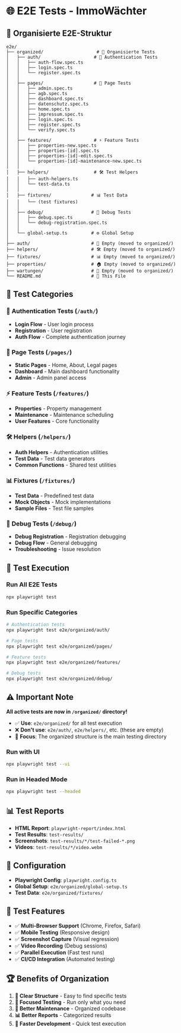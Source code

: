 # 🌐 E2E Tests - ImmoWächter

## 📁 **Organisierte E2E-Struktur**

```
e2e/
├── organized/                    # 🎯 Organisierte Tests
│   ├── auth/                    # 🔐 Authentication Tests
│   │   ├── auth-flow.spec.ts
│   │   ├── login.spec.ts
│   │   └── register.spec.ts
│   │
│   ├── pages/                   # 📄 Page Tests
│   │   ├── admin.spec.ts
│   │   ├── agb.spec.ts
│   │   ├── dashboard.spec.ts
│   │   ├── datenschutz.spec.ts
│   │   ├── home.spec.ts
│   │   ├── impressum.spec.ts
│   │   ├── login.spec.ts
│   │   ├── register.spec.ts
│   │   └── verify.spec.ts
│   │
│   ├── features/                # ⚡ Feature Tests
│   │   ├── properties-new.spec.ts
│   │   ├── properties-[id].spec.ts
│   │   ├── properties-[id]-edit.spec.ts
│   │   └── properties-[id]-maintenance-new.spec.ts
│   │
│   ├── helpers/                 # 🛠️ Test Helpers
│   │   ├── auth-helpers.ts
│   │   └── test-data.ts
│   │
│   ├── fixtures/               # 📊 Test Data
│   │   └── (test fixtures)
│   │
│   ├── debug/                  # 🐛 Debug Tests
│   │   ├── debug.spec.ts
│   │   └── debug-registration.spec.ts
│   │
│   └── global-setup.ts         # ⚙️ Global Setup
│
├── auth/                       # 🔐 Empty (moved to organized/)
├── helpers/                    # 🛠️ Empty (moved to organized/)
├── fixtures/                   # 📊 Empty (moved to organized/)
├── properties/                 # 🏠 Empty (moved to organized/)
├── wartungen/                  # 🔧 Empty (moved to organized/)
└── README.md                   # 📖 This File
```

## 🚀 **Test Categories**

### 🔐 **Authentication Tests** (`/auth/`)
- **Login Flow** - User login process
- **Registration** - User registration
- **Auth Flow** - Complete authentication journey

### 📄 **Page Tests** (`/pages/`)
- **Static Pages** - Home, About, Legal pages
- **Dashboard** - Main dashboard functionality
- **Admin** - Admin panel access

### ⚡ **Feature Tests** (`/features/`)
- **Properties** - Property management
- **Maintenance** - Maintenance scheduling
- **User Features** - Core functionality

### 🛠️ **Helpers** (`/helpers/`)
- **Auth Helpers** - Authentication utilities
- **Test Data** - Test data generators
- **Common Functions** - Shared test utilities

### 📊 **Fixtures** (`/fixtures/`)
- **Test Data** - Predefined test data
- **Mock Objects** - Mock implementations
- **Sample Files** - Test file samples

### 🐛 **Debug Tests** (`/debug/`)
- **Debug Registration** - Registration debugging
- **Debug Flow** - General debugging
- **Troubleshooting** - Issue resolution

## 🎯 **Test Execution**

### **Run All E2E Tests**
```bash
npx playwright test
```

### **Run Specific Categories**
```bash
# Authentication tests
npx playwright test e2e/organized/auth/

# Page tests
npx playwright test e2e/organized/pages/

# Feature tests
npx playwright test e2e/organized/features/

# Debug tests
npx playwright test e2e/organized/debug/
```

## ⚠️ **Important Note**

**All active tests are now in `/organized/` directory!**
- ✅ **Use**: `e2e/organized/` for all test execution
- ❌ **Don't use**: `e2e/auth/`, `e2e/helpers/`, etc. (these are empty)
- 🎯 **Focus**: The organized structure is the main testing directory

### **Run with UI**
```bash
npx playwright test --ui
```

### **Run in Headed Mode**
```bash
npx playwright test --headed
```

## 📊 **Test Reports**

- **HTML Report**: `playwright-report/index.html`
- **Test Results**: `test-results/`
- **Screenshots**: `test-results/*/test-failed-*.png`
- **Videos**: `test-results/*/video.webm`

## 🔧 **Configuration**

- **Playwright Config**: `playwright.config.ts`
- **Global Setup**: `e2e/organized/global-setup.ts`
- **Test Data**: `e2e/organized/fixtures/`

## 🎨 **Test Features**

- ✅ **Multi-Browser Support** (Chrome, Firefox, Safari)
- ✅ **Mobile Testing** (Responsive design)
- ✅ **Screenshot Capture** (Visual regression)
- ✅ **Video Recording** (Debug sessions)
- ✅ **Parallel Execution** (Fast test runs)
- ✅ **CI/CD Integration** (Automated testing)

## 🏆 **Benefits of Organization**

1. **📁 Clear Structure** - Easy to find specific tests
2. **🎯 Focused Testing** - Run only what you need
3. **🔧 Better Maintenance** - Organized codebase
4. **📊 Better Reports** - Categorized results
5. **🚀 Faster Development** - Quick test execution
